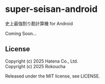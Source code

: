 # super-seisan-android

史上最強割り勘計算機 for Android

Coming Soon...

## License

Copyright (c) 2025 Hatena Co., Ltd.  
Copyright (c) 2025 Rokoucha

Released under the MIT license, see LICENSE.
